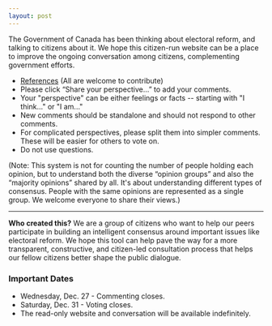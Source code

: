```yaml
---
layout: post
---
```

The Government of Canada has been thinking about electoral reform, and talking to citizens about it. We hope this citizen-run website can be a place to improve the ongoing conversation among citizens, complementing government efforts.

* [References](https://hackpad.com/MyDem0cracy.ca-3hX26tZ8F0f) (All are welcome to contribute)
* Please click “Share your perspective…” to add your comments.
* Your "perspective" can be either feelings or facts -- starting with "I think..." or "I am..."
* New comments should be standalone and should not respond to other comments.
* For complicated perspectives, please split them into simpler comments. These will be easier for others to vote on.
* Do not use questions.



(Note: This system is not for counting the number of people holding each opinion, but to understand both the diverse “opinion groups” and also the “majority opinions” shared by all. It's about understanding different types of consensus. People with the same opinions are represented as a single group. We welcome everyone to share their views.)

---------

**Who created this?** We are a group of citizens who want to help our peers participate in building an intelligent consensus around important issues like electoral reform. We hope this tool can help pave the way for a more transparent, constructive, and citizen-led consultation process that helps our fellow citizens better shape the public dialogue.

### Important Dates

* Wednesday, Dec. 27 - Commenting closes.
* Saturday, Dec. 31 - Voting closes.
* The read-only website and conversation will be available indefinitely.
